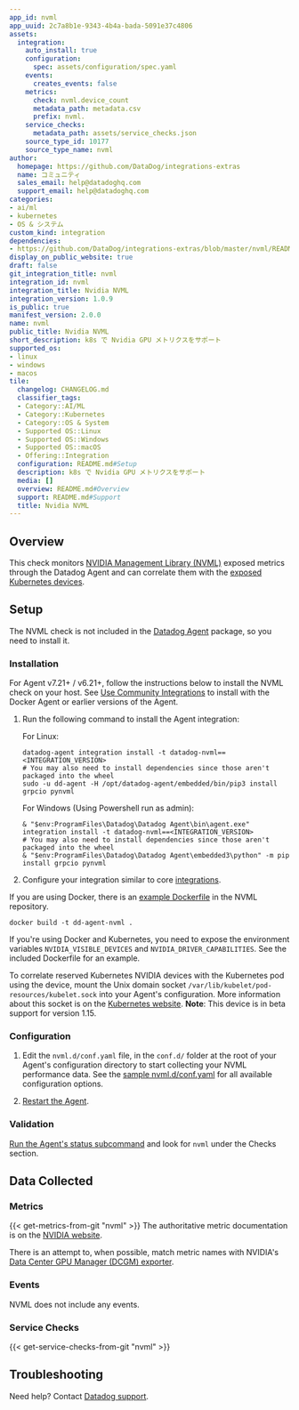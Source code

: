 ```yaml
---
app_id: nvml
app_uuid: 2c7a8b1e-9343-4b4a-bada-5091e37c4806
assets:
  integration:
    auto_install: true
    configuration:
      spec: assets/configuration/spec.yaml
    events:
      creates_events: false
    metrics:
      check: nvml.device_count
      metadata_path: metadata.csv
      prefix: nvml.
    service_checks:
      metadata_path: assets/service_checks.json
    source_type_id: 10177
    source_type_name: nvml
author:
  homepage: https://github.com/DataDog/integrations-extras
  name: コミュニティ
  sales_email: help@datadoghq.com
  support_email: help@datadoghq.com
categories:
- ai/ml
- kubernetes
- OS & システム
custom_kind: integration
dependencies:
- https://github.com/DataDog/integrations-extras/blob/master/nvml/README.md
display_on_public_website: true
draft: false
git_integration_title: nvml
integration_id: nvml
integration_title: Nvidia NVML
integration_version: 1.0.9
is_public: true
manifest_version: 2.0.0
name: nvml
public_title: Nvidia NVML
short_description: k8s で Nvidia GPU メトリクスをサポート
supported_os:
- linux
- windows
- macos
tile:
  changelog: CHANGELOG.md
  classifier_tags:
  - Category::AI/ML
  - Category::Kubernetes
  - Category::OS & System
  - Supported OS::Linux
  - Supported OS::Windows
  - Supported OS::macOS
  - Offering::Integration
  configuration: README.md#Setup
  description: k8s で Nvidia GPU メトリクスをサポート
  media: []
  overview: README.md#Overview
  support: README.md#Support
  title: Nvidia NVML
---
```


<!--  SOURCED FROM https://github.com/DataDog/integrations-extras -->


## Overview

This check monitors [NVIDIA Management Library (NVML)][1] exposed metrics through the Datadog Agent and can correlate them with the [exposed Kubernetes devices][2].

## Setup

The NVML check is not included in the [Datadog Agent][3] package, so you need to install it.

### Installation

For Agent v7.21+ / v6.21+, follow the instructions below to install the NVML check on your host. See [Use Community Integrations][4] to install with the Docker Agent or earlier versions of the Agent.

1. Run the following command to install the Agent integration:

   For Linux:
   ```shell
   datadog-agent integration install -t datadog-nvml==<INTEGRATION_VERSION>
   # You may also need to install dependencies since those aren't packaged into the wheel
   sudo -u dd-agent -H /opt/datadog-agent/embedded/bin/pip3 install grpcio pynvml
   ```
   For Windows (Using Powershell run as admin):
   ```shell
   & "$env:ProgramFiles\Datadog\Datadog Agent\bin\agent.exe" integration install -t datadog-nvml==<INTEGRATION_VERSION>
   # You may also need to install dependencies since those aren't packaged into the wheel
   & "$env:ProgramFiles\Datadog\Datadog Agent\embedded3\python" -m pip install grpcio pynvml
   ```

2. Configure your integration similar to core [integrations][5].

If you are using Docker, there is an [example Dockerfile][6] in the NVML repository.

   ```shell
   docker build -t dd-agent-nvml .
   ```

If you're using Docker and Kubernetes, you need to expose the environment variables `NVIDIA_VISIBLE_DEVICES` and `NVIDIA_DRIVER_CAPABILITIES`. See the included Dockerfile for an example.

To correlate reserved Kubernetes NVIDIA devices with the Kubernetes pod using the device, mount the Unix domain socket `/var/lib/kubelet/pod-resources/kubelet.sock` into your Agent's configuration. More information about this socket is on the [Kubernetes website][2]. **Note**: This device is in beta support for version 1.15.

### Configuration

1. Edit the `nvml.d/conf.yaml` file, in the `conf.d/` folder at the root of your Agent's configuration directory to start collecting your NVML performance data. See the [sample nvml.d/conf.yaml][7] for all available configuration options.

2. [Restart the Agent][8].

### Validation

[Run the Agent's status subcommand][9] and look for `nvml` under the Checks section.

## Data Collected

### Metrics
{{< get-metrics-from-git "nvml" >}}
 The authoritative metric documentation is on the [NVIDIA website][11].

There is an attempt to, when possible, match metric names with NVIDIA's [Data Center GPU Manager (DCGM) exporter][12].

### Events

NVML does not include any events.

### Service Checks
{{< get-service-checks-from-git "nvml" >}}


## Troubleshooting

Need help? Contact [Datadog support][14].


[1]: https://pypi.org/project/pynvml/
[2]: https://kubernetes.io/docs/concepts/extend-kubernetes/compute-storage-net/device-plugins/#monitoring-device-plugin-resources
[3]: https://app.datadoghq.com/account/settings/agent/latest
[4]: https://docs.datadoghq.com/ja/agent/guide/use-community-integrations/
[5]: https://docs.datadoghq.com/ja/getting_started/integrations/
[6]: https://github.com/DataDog/integrations-extras/blob/master/nvml/tests/Dockerfile
[7]: https://github.com/DataDog/integrations-extras/blob/master/nvml/datadog_checks/nvml/data/conf.yaml.example
[8]: https://docs.datadoghq.com/ja/agent/guide/agent-commands/#start-stop-and-restart-the-agent
[9]: https://docs.datadoghq.com/ja/agent/guide/agent-commands/#agent-status-and-information
[10]: https://github.com/DataDog/integrations-extras/blob/master/nvml/metadata.csv
[11]: https://docs.nvidia.com/deploy/nvml-api/group__nvmlDeviceQueries.html
[12]: https://github.com/NVIDIA/dcgm-exporter
[13]: https://github.com/DataDog/integrations-extras/blob/master/nvml/assets/service_checks.json
[14]: https://docs.datadoghq.com/ja/help